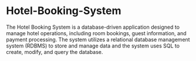 # Hotel-Booking-System
The Hotel Booking System is a database-driven application designed to manage hotel operations, including room bookings, guest information, and payment processing. The system utilizes a relational database management system (RDBMS) to store and manage data and the system uses SQL to create, modify, and query the database.
